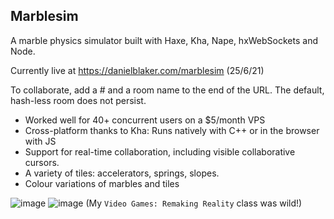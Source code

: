## Marblesim
A marble physics simulator built with Haxe, Kha, Nape, hxWebSockets and Node.

Currently live at https://danielblaker.com/marblesim (25/6/21)

To collaborate, add a # and a room name to the end of the URL. The default, hash-less room does not persist.

 - Worked well for 40+ concurrent users on a $5/month VPS
 - Cross-platform thanks to Kha: Runs natively with C++ or in the browser with JS
 - Support for real-time collaboration, including visible collaborative cursors.
 - A variety of tiles: accelerators, springs, slopes.
 - Colour variations of marbles and tiles

![image](https://user-images.githubusercontent.com/8501694/123429092-e0d46e00-d609-11eb-8e65-1dd91c37bfa4.png)
![image](https://user-images.githubusercontent.com/8501694/123429410-47f22280-d60a-11eb-8d8e-be0bd289a083.png)
(My `Video Games: Remaking Reality` class was wild!)
